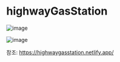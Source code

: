 # highwayGasStation


![image](https://user-images.githubusercontent.com/98815511/163743196-cf2afdfd-e3b8-4b7f-a837-1a2cb7beba9a.png)



![image](https://user-images.githubusercontent.com/98815511/163743290-e4aafadf-34e8-42b8-8942-e7e7af0cfd5b.png)


참조: https://highwaygasstation.netlify.app/
